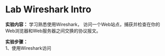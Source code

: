  # Lab Wireshark Intro
**实验内容：** 学习熟悉使用Wireshark， 访问一个Web站点，捕获并检查在你的Web浏览器和Web服务器之间交换的协议报文。

**实验步骤：**  
1、使用Wireshark访问
